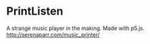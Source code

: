 # PrintListen
A strange music player in the making. Made with p5.js.
http://serenaparr.com/music_printer/
